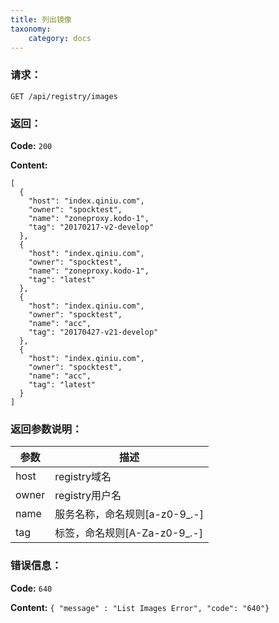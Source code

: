 ```yaml
---
title: 列出镜像
taxonomy:
    category: docs
---
```


### 请求：

    GET /api/registry/images

### 返回：

**Code:** `200`

**Content:** 

```
[
  {
    "host": "index.qiniu.com",
    "owner": "spocktest",
    "name": "zoneproxy.kodo-1",
    "tag": "20170217-v2-develop"
  },
  {
    "host": "index.qiniu.com",
    "owner": "spocktest",
    "name": "zoneproxy.kodo-1",
    "tag": "latest"
  },
  {
    "host": "index.qiniu.com",
    "owner": "spocktest",
    "name": "acc",
    "tag": "20170427-v21-develop"
  },
  {
    "host": "index.qiniu.com",
    "owner": "spocktest",
    "name": "acc",
    "tag": "latest"
  }
]
```	

### 返回参数说明：

|参数|描述|
|---|---|
|host|registry域名|
|owner|registry用户名|
|name|服务名称，命名规则[a-z0-9_.-]|
|tag|标签，命名规则[A-Za-z0-9_.-]|

### 错误信息：

**Code:** `640`

**Content:** `{ "message" : "List Images Error", "code": "640"}`